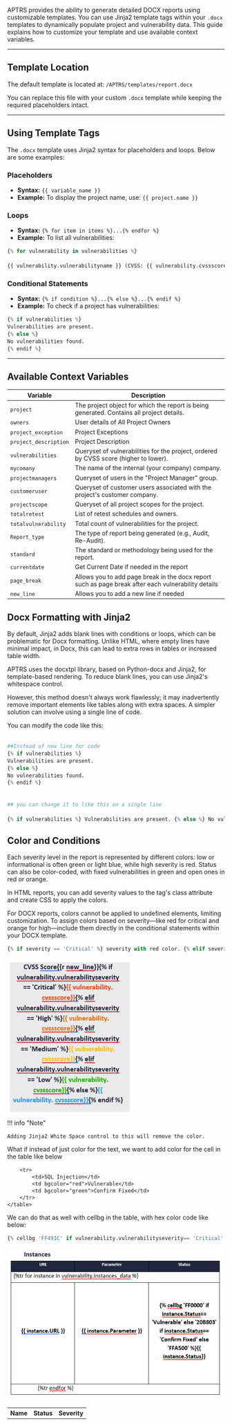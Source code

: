 APTRS provides the ability to generate detailed DOCX reports using customizable templates. You can use Jinja2 template tags within your `.docx` templates to dynamically populate project and vulnerability data. This guide explains how to customize your template and use available context variables.

---

## **Template Location**
The default template is located at: ``/APTRS/templates/report.docx``



You can replace this file with your custom `.docx` template while keeping the required placeholders intact.

---

## **Using Template Tags**
The `.docx` template uses Jinja2 syntax for placeholders and loops. Below are some examples:

### **Placeholders**
- **Syntax:** `{{ variable_name }}`
- **Example:** To display the project name, use: `{{ project.name }}`
     

### **Loops**
- **Syntax:** `{% for item in items %}...{% endfor %}`
- **Example:** To list all vulnerabilities:

```python
{% for vulnerability in vulnerabilities %}

{{ vulnerability.vulnerabilityname }} (CVSS: {{ vulnerability.cvssscore }}) {% endfor %}
```


### **Conditional Statements**
- **Syntax:** `{% if condition %}...{% else %}...{% endif %}`
- **Example:** To check if a project has vulnerabilities:

```python
{% if vulnerabilities %} 
Vulnerabilities are present. 
{% else %} 
No vulnerabilities found. 
{% endif %}
```


---

## **Available Context Variables**


| Variable                 | Description                          |
|--------------------------|--------------------------------------|
| `project`                | The project object for which the report is being generated. Contains all project details.      |
| `owners`                 | User details of All Project Owners                                                             |
| `project_exception`      | Project Exceptions                                                                             | 
| `project_description`    | Project Description                                                                            |
| `vulnerabilities`        | Queryset of vulnerabilities for the project, ordered by CVSS score (higher to lower).          |
| `mycomany`               | The name of the internal (your company) company.                                               |
| `projectmanagers`        | Queryset of users in the "Project Manager" group.                                              |
| `customeruser`           | Queryset of customer users associated with the project's customer company.                     |
| `projectscope`           | Queryset of all project scopes for the project.                                                |
| `totalretest`            | List of retest schedules and owners.                                                           |
| `totalvulnerability`     | Total count of vulnerabilities for the project.                                                |
| `Report_type`            | The type of report being generated (e.g., Audit, Re-Audit).                                    |
| `standard`               | The standard or methodology being used for the report.                                         |
| `currentdate`            | Get Current Date if needed in the report                                                       |
| `page_break`             | Allows you to add page break in the docx report such as page break after each vulnerability details |
| `new_line`               | Allows you to add a new line if needed                                                         |



## **Docx Formatting with Jinja2**

By default, Jinja2 adds blank lines with conditions or loops, which can be problematic for Docx formatting. Unlike HTML, where empty lines have minimal impact, in Docx, this can lead to extra rows in tables or increased table width.

APTRS uses the docxtpl library, based on Python-docx and Jinja2, for template-based rendering. To reduce blank lines, you can use Jinja2's whitespace control.

However, this method doesn't always work flawlessly; it may inadvertently remove important elements like tables along with extra spaces. A simpler solution can involve using a single line of code.

You can modify the code like this:

```python

##Instead of new line for code
{% if vulnerabilities %} 
Vulnerabilities are present. 
{% else %} 
No vulnerabilities found. 
{% endif %}


## you can change it to like this on a single line 

{% if vulnerabilities %} Vulnerabilities are present. {% else %} No vulnerabilities found. {% endif %}
```



## **Color and Conditions**

Each severity level in the report is represented by different colors: low or informational is often green or light blue, while high severity is red. Status can also be color-coded, with fixed vulnerabilities in green and open ones in red or orange.

In HTML reports, you can add severity values to the tag's class attribute and create CSS to apply the colors.

For DOCX reports, colors cannot be applied to undefined elements, limiting customization. To assign colors based on severity—like red for critical and orange for high—include them directly in the conditional statements within your DOCX template.


```python
{% if severity == 'Critical' %} severity with red color. {% elif severity == 'Low' %} severity with green color. {% endif %}
```

![Docx Color](https://raw.githubusercontent.com/APTRS/APTRS-Changelog/refs/heads/main/images/docx-color.png)

!!! info "Note"

    
    Adding Jinja2 White Space control to this will remove the color.

What if instead of just color for the text, we want to add color for the cell in the table like below  


<table> 
        <tr> 
            <th>Name</th> 
            <th>Status</th> 
            <th>Severity</th> 
        </tr> 
  
        <tr> 
            <td>SQL Injection</td> 
            <td bgcolor="red">Vulnerable</td> 
            <td bgcolor="green">Confirm Fixed</td> 
        </tr> 
    </table> 

We can do that as well with cellbg in the table, with hex color code like below:

```python
{% cellbg 'FF491C' if vulnerability.vulnerabilityseverity== 'Critical' else 'F66E09' if vulnerability.vulnerabilityseverity== 'High' else 'FBBC02' if vulnerability.vulnerabilityseverity== 'Medium' else '20B803' if vulnerability.vulnerabilityseverity== 'Low' else '3399FF' %}{{ vulnerability.vulnerabilityseverity}}
```

![Docx Color](https://raw.githubusercontent.com/APTRS/APTRS-Changelog/refs/heads/main/images/colorbg.png)